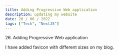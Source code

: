 ```yaml
---
title: Adding Progressive Web application
description: updating my website
date: 20 / 06 / 2022
tags: ["Tech", "NextJS"]
---
```


<p>26. Adding Progressive Web application</p>

<p> 
I have added favicon with different sizes on my blog.
</p>
<img src="/Blog/20220620-1.png" alt="">
<img src="/Blog/20220620-2.png" alt="">